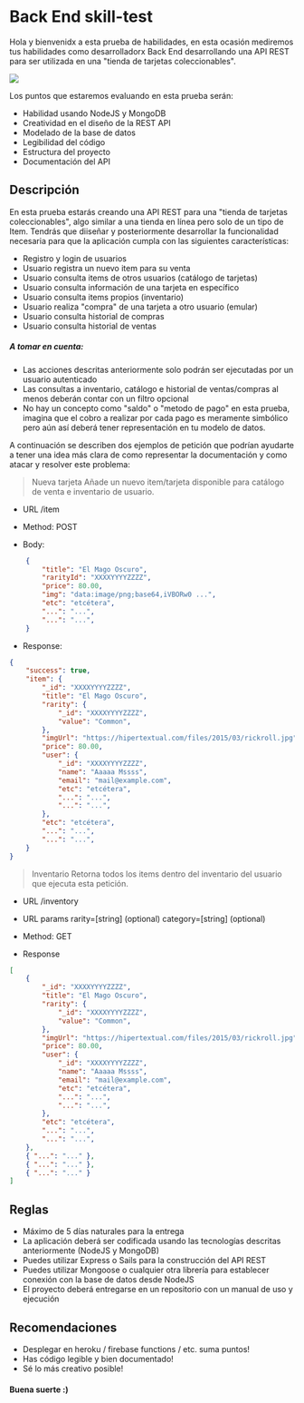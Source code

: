 # Back End skill-test

Hola y bienvenidx a esta prueba de habilidades, en esta ocasión mediremos tus habilidades como desarrolladorx Back End desarrollando una API REST para ser utilizada en una "tienda de tarjetas coleccionables".

![](https://media0.giphy.com/media/RyXVu4ZW454IM/200.gif)

Los puntos que estaremos evaluando en esta prueba serán:

- Habilidad usando NodeJS y MongoDB
- Creatividad en el diseño de la REST API
- Modelado de la base de datos
- Legibilidad del código
- Estructura del proyecto
- Documentación del API

## Descripción

En esta prueba estarás creando una API REST para una "tienda de tarjetas coleccionables", algo similar a una tienda en línea pero solo de un tipo de Item. Tendrás que diiseñar y posteriormente desarrollar la funcionalidad necesaria para que la aplicación cumpla con las siguientes características:

- Registro y login de usuarios
- Usuario registra un nuevo item para su venta
- Usuario consulta items de otros usuarios (catálogo de tarjetas)
- Usuario consulta información de una tarjeta en específico
- Usuario consulta items propios (inventario)
- Usuario realiza "compra" de una tarjeta a otro usuario (emular)
- Usuario consulta historial de compras
- Usuario consulta historial de ventas

##### A tomar en cuenta:

- Las acciones descritas anteriormente solo podrán ser ejecutadas por un usuario autenticado
- Las consultas a inventario, catálogo e historial de ventas/compras al menos deberán contar con un filtro opcional
- No hay un concepto como "saldo" o "metodo de pago" en esta prueba, imagina que el cobro a realizar por cada pago es meramente simbólico pero aún así deberá tener representación en tu modelo de datos.

A continuación se describen dos ejemplos de petición que podrían ayudarte a tener una idea más clara de como representar la documentación y como atacar y resolver este problema: 

> Nueva tarjeta
> Añade un nuevo item/tarjeta disponible para catálogo de venta e inventario de usuario.

* URL
/item

* Method: 
POST

* Body:
```json
    {
        "title": "El Mago Oscuro",
        "rarityId": "XXXXYYYYZZZZ",
        "price": 80.00,
        "img": "data:image/png;base64,iVBORw0 ...",
        "etc": "etcétera",
        "...": "...",
        "...": "...",
    }
```

* Response:
```json
{
    "success": true,
    "item": {
        "_id": "XXXXYYYYZZZZ",
        "title": "El Mago Oscuro",
        "rarity": {
            "_id": "XXXXYYYYZZZZ",
            "value": "Common",
        },
        "imgUrl": "https://hipertextual.com/files/2015/03/rickroll.jpg",
        "price": 80.00,
        "user": {
            "_id": "XXXXYYYYZZZZ",
            "name": "Aaaaa Mssss",
            "email": "mail@example.com",
            "etc": "etcétera",
            "...": "...",
            "...": "...",
        },
        "etc": "etcétera",
        "...": "...",
        "...": "...",
    }
}
```

> Inventario
> Retorna todos los items dentro del inventario del usuario que ejecuta esta petición.

* URL
/inventory

* URL params
rarity=[string] (optional)
category=[string] (optional)

* Method: 
GET

* Response
```json
[
    {
        "_id": "XXXXYYYYZZZZ",
        "title": "El Mago Oscuro",
        "rarity": {
            "_id": "XXXXYYYYZZZZ",
            "value": "Common",
        },
        "imgUrl": "https://hipertextual.com/files/2015/03/rickroll.jpg",
        "price": 80.00,
        "user": {
            "_id": "XXXXYYYYZZZZ",
            "name": "Aaaaa Mssss",
            "email": "mail@example.com",
            "etc": "etcétera",
            "...": "...",
            "...": "...",
        },
        "etc": "etcétera",
        "...": "...",
        "...": "...",
    },
    { "...": "..." },
    { "...": "..." },
    { "...": "..." }
]
```

## Reglas

- Máximo de 5 días naturales para la entrega
- La aplicación deberá ser codificada usando las tecnologías descritas anteriormente (NodeJS y MongoDB)
- Puedes utilizar Express o Sails para la construcción del API REST
- Puedes utilizar Mongoose o cualquier otra librería para establecer conexión con la base de datos desde NodeJS
- El proyecto deberá entregarse en un repositorio con un manual de uso y ejecución

## Recomendaciones

- Desplegar en heroku / firebase functions / etc. suma puntos!
- Has código legible y bien documentado!
- Sé lo más creativo posible!

#### Buena suerte :) 
